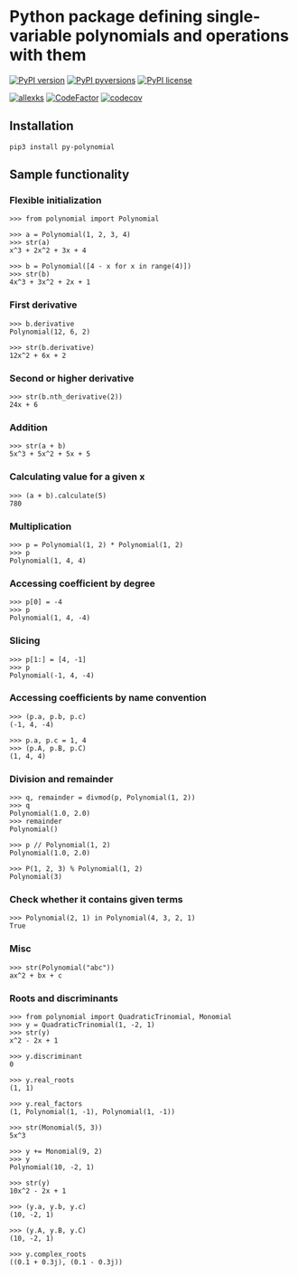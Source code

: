 # Python package defining single-variable polynomials and operations with them

[![PyPI version](https://badge.fury.io/py/py-polynomial.svg)](https://badge.fury.io/py/py-polynomial)
[![PyPI pyversions](https://img.shields.io/pypi/pyversions/py-polynomial.svg)](https://pypi.python.org/pypi/py-polynomial/)
[![PyPI license](https://img.shields.io/pypi/l/py-polynomial.svg)](https://pypi.python.org/pypi/py-polynomial/)

[![allexks](https://circleci.com/gh/allexks/py-polynomial.svg?style=svg)](https://circleci.com/gh/allexks/py-polynomial)
[![CodeFactor](https://www.codefactor.io/repository/github/allexks/py-polynomial/badge)](https://www.codefactor.io/repository/github/allexks/py-polynomial)
[![codecov](https://codecov.io/gh/allexks/py-polynomial/branch/master/graph/badge.svg)](https://codecov.io/gh/allexks/py-polynomial)

## Installation
`pip3 install py-polynomial`

## Sample functionality
### Flexible initialization
``` pycon
>>> from polynomial import Polynomial

>>> a = Polynomial(1, 2, 3, 4)
>>> str(a)
x^3 + 2x^2 + 3x + 4

>>> b = Polynomial([4 - x for x in range(4)])
>>> str(b)
4x^3 + 3x^2 + 2x + 1
```

### First derivative
``` pycon
>>> b.derivative
Polynomial(12, 6, 2)

>>> str(b.derivative)
12x^2 + 6x + 2
```

### Second or higher derivative
``` pycon
>>> str(b.nth_derivative(2))
24x + 6
```

### Addition
``` pycon
>>> str(a + b)
5x^3 + 5x^2 + 5x + 5
```

### Calculating value for a given x
``` pycon
>>> (a + b).calculate(5)
780
```

### Multiplication
``` pycon
>>> p = Polynomial(1, 2) * Polynomial(1, 2)
>>> p
Polynomial(1, 4, 4)
```

### Accessing coefficient by degree
``` pycon
>>> p[0] = -4
>>> p
Polynomial(1, 4, -4)
```

### Slicing
``` pycon
>>> p[1:] = [4, -1]
>>> p
Polynomial(-1, 4, -4)
```

### Accessing coefficients by name convention
``` pycon
>>> (p.a, p.b, p.c)
(-1, 4, -4)

>>> p.a, p.c = 1, 4
>>> (p.A, p.B, p.C)
(1, 4, 4)
```

### Division and remainder
``` pycon
>>> q, remainder = divmod(p, Polynomial(1, 2))
>>> q
Polynomial(1.0, 2.0)
>>> remainder
Polynomial()

>>> p // Polynomial(1, 2)
Polynomial(1.0, 2.0)

>>> P(1, 2, 3) % Polynomial(1, 2)
Polynomial(3)
```

### Check whether it contains given terms
``` pycon
>>> Polynomial(2, 1) in Polynomial(4, 3, 2, 1)
True
```

### Misc
``` pycon
>>> str(Polynomial("abc"))
ax^2 + bx + c
```

### Roots and discriminants
``` pycon
>>> from polynomial import QuadraticTrinomial, Monomial
>>> y = QuadraticTrinomial(1, -2, 1)
>>> str(y)
x^2 - 2x + 1

>>> y.discriminant
0

>>> y.real_roots
(1, 1)

>>> y.real_factors
(1, Polynomial(1, -1), Polynomial(1, -1))

>>> str(Monomial(5, 3))
5x^3

>>> y += Monomial(9, 2)
>>> y
Polynomial(10, -2, 1)

>>> str(y)
10x^2 - 2x + 1

>>> (y.a, y.b, y.c)
(10, -2, 1)

>>> (y.A, y.B, y.C)
(10, -2, 1)

>>> y.complex_roots
((0.1 + 0.3j), (0.1 - 0.3j))
```
